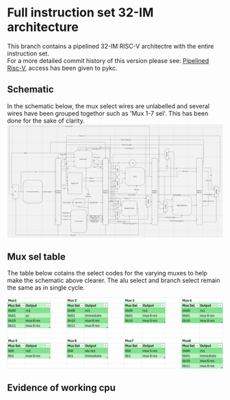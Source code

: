 # Full instruction set 32-IM architecture
This branch contains a pipelined 32-IM RISC-V architectre with the entire instruction set.  
For a more detailed commit history of this version please see: [Pipelined Risc-V](https://github.com/TheZuzuSnuSnu/Risc-V), access has been given to pykc.




## Schematic
In the schematic below, the mux select wires are unlabelled and several wires have been grouped togethor such as 'Mux 1-7 sel'. This has been done for the sake of clarity.
![mux sel tables](schematic2.png)


## Mux sel table
The table below cotains the select codes for the varying muxes to help make the schematic above clearer. The alu select and branch select remain the same as in single cycle.

![mux sel tables](Muxsel.png)

## Evidence of working cpu
